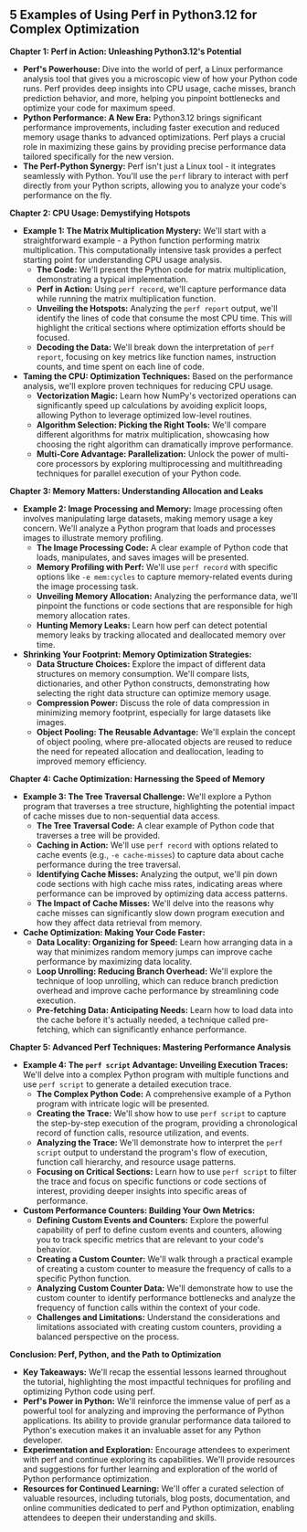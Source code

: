 ## 5 Examples of Using Perf in Python3.12 for Complex Optimization 

**Chapter 1:  Perf in Action: Unleashing Python3.12's Potential**

* **Perf's Powerhouse:** Dive into the world of perf, a Linux performance analysis tool that gives you a microscopic view of how your Python code runs.  Perf provides deep insights into CPU usage, cache misses, branch prediction behavior, and more, helping you pinpoint bottlenecks and optimize your code for maximum speed. 
* **Python Performance: A New Era:**  Python3.12 brings significant performance improvements, including faster execution and reduced memory usage thanks to advanced optimizations.  Perf plays a crucial role in maximizing these gains by providing precise performance data tailored specifically for the new version.
* **The Perf-Python Synergy:** Perf isn't just a Linux tool - it integrates seamlessly with Python.  You'll use the `perf` library to interact with perf directly from your Python scripts, allowing you to analyze your code's performance on the fly.

**Chapter 2:  CPU Usage: Demystifying Hotspots**

* **Example 1:  The Matrix Multiplication Mystery:** We'll start with a straightforward example - a Python function performing matrix multiplication.  This computationally intensive task provides a perfect starting point for understanding CPU usage analysis. 
    * **The Code:** We'll present the Python code for matrix multiplication, demonstrating a typical implementation. 
    * **Perf in Action:** Using `perf record`, we'll capture performance data while running the matrix multiplication function.
    * **Unveiling the Hotspots:**  Analyzing the `perf report` output, we'll identify the lines of code that consume the most CPU time.  This will highlight the critical sections where optimization efforts should be focused. 
    * **Decoding the Data:**  We'll break down the interpretation of `perf report`, focusing on key metrics like function names, instruction counts, and time spent on each line of code.
* **Taming the CPU:  Optimization Techniques:** Based on the performance analysis, we'll explore proven techniques for reducing CPU usage.
    * **Vectorization Magic:** Learn how NumPy's vectorized operations can significantly speed up calculations by avoiding explicit loops, allowing Python to leverage optimized low-level routines. 
    * **Algorithm Selection:  Picking the Right Tools:**  We'll compare different algorithms for matrix multiplication, showcasing how choosing the right algorithm can dramatically improve performance. 
    * **Multi-Core Advantage:  Parallelization:**  Unlock the power of multi-core processors by exploring multiprocessing and multithreading techniques for parallel execution of your Python code.

**Chapter 3:  Memory Matters:  Understanding Allocation and Leaks**

* **Example 2:  Image Processing and Memory:**  Image processing often involves manipulating large datasets, making memory usage a key concern.  We'll analyze a Python program that loads and processes images to illustrate memory profiling.
    * **The Image Processing Code:** A clear example of Python code that loads, manipulates, and saves images will be presented.
    * **Memory Profiling with Perf:**  We'll use `perf record` with specific options like `-e mem:cycles` to capture memory-related events during the image processing task.
    * **Unveiling Memory Allocation:**  Analyzing the performance data, we'll pinpoint the functions or code sections that are responsible for high memory allocation rates.
    * **Hunting Memory Leaks:** Learn how perf can detect potential memory leaks by tracking allocated and deallocated memory over time. 
* **Shrinking Your Footprint: Memory Optimization Strategies:** 
    * **Data Structure Choices:**  Explore the impact of different data structures on memory consumption.  We'll compare lists, dictionaries, and other Python constructs, demonstrating how selecting the right data structure can optimize memory usage. 
    * **Compression Power:**  Discuss the role of data compression in minimizing memory footprint, especially for large datasets like images. 
    * **Object Pooling:  The Reusable Advantage:** We'll explain the concept of object pooling, where pre-allocated objects are reused to reduce the need for repeated allocation and deallocation, leading to improved memory efficiency. 

**Chapter 4:  Cache Optimization:  Harnessing the Speed of Memory**

* **Example 3:  The Tree Traversal Challenge:**  We'll explore a Python program that traverses a tree structure, highlighting the potential impact of cache misses due to non-sequential data access.
    * **The Tree Traversal Code:**  A clear example of Python code that traverses a tree will be provided.
    * **Caching in Action:**  We'll use `perf record` with options related to cache events (e.g., `-e cache-misses`) to capture data about cache performance during the tree traversal.
    * **Identifying Cache Misses:**  Analyzing the output, we'll pin down code sections with high cache miss rates, indicating areas where performance can be improved by optimizing data access patterns.
    * **The Impact of Cache Misses:**  We'll delve into the reasons why cache misses can significantly slow down program execution and how they affect data retrieval from memory. 
* **Cache Optimization:  Making Your Code Faster:**
    * **Data Locality:  Organizing for Speed:**  Learn how arranging data in a way that minimizes random memory jumps can improve cache performance by maximizing data locality.
    * **Loop Unrolling:  Reducing Branch Overhead:** We'll explore the technique of loop unrolling, which can reduce branch prediction overhead and improve cache performance by streamlining code execution. 
    * **Pre-fetching Data:  Anticipating Needs:**  Learn how to load data into the cache before it's actually needed, a technique called pre-fetching, which can significantly enhance performance.

**Chapter 5:  Advanced Perf Techniques: Mastering Performance Analysis**

* **Example 4:  The `perf script` Advantage: Unveiling Execution Traces:** We'll delve into a complex Python program with multiple functions and use `perf script` to generate a detailed execution trace.
    * **The Complex Python Code:** A comprehensive example of a Python program with intricate logic will be presented.
    * **Creating the Trace:**  We'll show how to use `perf script` to capture the step-by-step execution of the program, providing a chronological record of function calls, resource utilization, and events.
    * **Analyzing the Trace:**  We'll demonstrate how to interpret the `perf script` output to understand the program's flow of execution, function call hierarchy, and resource usage patterns. 
    * **Focusing on Critical Sections:** Learn how to use `perf script` to filter the trace and focus on specific functions or code sections of interest, providing deeper insights into specific areas of performance. 
* **Custom Performance Counters:  Building Your Own Metrics:**
    * **Defining Custom Events and Counters:**  Explore the powerful capability of perf to define custom events and counters, allowing you to track specific metrics that are relevant to your code's behavior. 
    * **Creating a Custom Counter:**  We'll walk through a practical example of creating a custom counter to measure the frequency of calls to a specific Python function.
    * **Analyzing Custom Counter Data:** We'll demonstrate how to use the custom counter to identify performance bottlenecks and analyze the frequency of function calls within the context of your code. 
    * **Challenges and Limitations:**  Understand the considerations and limitations associated with creating custom counters, providing a balanced perspective on the process.

**Conclusion:  Perf, Python, and the Path to Optimization**

* **Key Takeaways:**  We'll recap the essential lessons learned throughout the tutorial, highlighting the most impactful techniques for profiling and optimizing Python code using perf.
* **Perf's Power in Python:**  We'll reinforce the immense value of perf as a powerful tool for analyzing and improving the performance of Python applications.  Its ability to provide granular performance data tailored to Python's execution makes it an invaluable asset for any Python developer. 
* **Experimentation and Exploration:**  Encourage attendees to experiment with perf and continue exploring its capabilities.  We'll provide resources and suggestions for further learning and exploration of the world of Python performance optimization. 
* **Resources for Continued Learning:**  We'll offer a curated selection of valuable resources, including tutorials, blog posts, documentation, and online communities dedicated to perf and Python optimization, enabling attendees to deepen their understanding and skills. 
